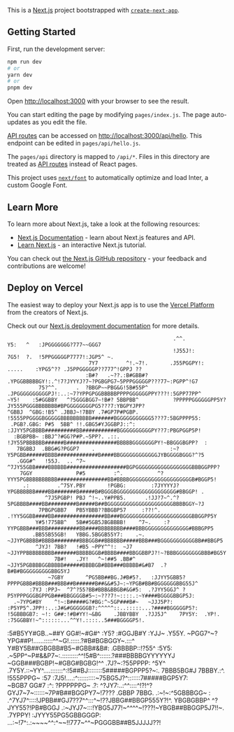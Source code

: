 This is a [Next.js](https://nextjs.org/) project bootstrapped with [`create-next-app`](https://github.com/vercel/next.js/tree/canary/packages/create-next-app).

## Getting Started

First, run the development server:

```bash
npm run dev
# or
yarn dev
# or
pnpm dev
```

Open [http://localhost:3000](http://localhost:3000) with your browser to see the result.

You can start editing the page by modifying `pages/index.js`. The page auto-updates as you edit the file.

[API routes](https://nextjs.org/docs/api-routes/introduction) can be accessed on [http://localhost:3000/api/hello](http://localhost:3000/api/hello). This endpoint can be edited in `pages/api/hello.js`.

The `pages/api` directory is mapped to `/api/*`. Files in this directory are treated as [API routes](https://nextjs.org/docs/api-routes/introduction) instead of React pages.

This project uses [`next/font`](https://nextjs.org/docs/basic-features/font-optimization) to automatically optimize and load Inter, a custom Google Font.

## Learn More

To learn more about Next.js, take a look at the following resources:

- [Next.js Documentation](https://nextjs.org/docs) - learn about Next.js features and API.
- [Learn Next.js](https://nextjs.org/learn) - an interactive Next.js tutorial.

You can check out [the Next.js GitHub repository](https://github.com/vercel/next.js/) - your feedback and contributions are welcome!

## Deploy on Vercel

The easiest way to deploy your Next.js app is to use the [Vercel Platform](https://vercel.com/new?utm_medium=default-template&filter=next.js&utm_source=create-next-app&utm_campaign=create-next-app-readme) from the creators of Next.js.

Check out our [Next.js deployment documentation](https://nextjs.org/docs/deployment) for more details.


                                                         .^^.                     Y5:   ^   :JPGGGGGGG?777~~GGG7          
                                                         !J55J!:                  7G5!  ?.  !5PPGGGGGP7777!:JGP5^ ~.      
                              7Y7         ^!.~7!.       .J55PGGPY!:      .....    :YPG5^?? .J5PPGGGGGP??777^!GPPJ ??      
                             :B#?   .~??.:B#GBB#?       .YPGGBBBBBGY!:.^!7?JYYYJ?7~?PGBGPG7~5PPPGGGGGP???77~:PGPP^!G7     
              75?^^.      .  ?BBGP~~PBG&G!5B#55P^       .JPGGGGGGGGGGPJ!:..:~7?YPPGPGGBBBBBPPPPGGGGGGPPY???!:5GPP77PP^    
    ~Y5!    :5#GGBBY   ^?5GGGBGG7~!B#? 5BBPBB^           ?PPPPPGGGGGGPP5Y?JY555PGGGBBBBBBB#BPGGGGGGGGPG5???7:YBGPYJPP?    
    ^GBBJ  ^GBG:!B5^ .JBBJ~!7BBY .7#GP7P#PGBP.           !5555PPGGGGBGGGGGBBBBBBBBBB#######BGGGGGGGGGGG5???7:5BGPPPP55:   
     .PGB?.GBG: P#5  5BB^ !!.GBG5#YJGGBPJ::^:            :JJYY5PGBBBB##########BB###########BGGGGGGGGGGPY??7:PBGPGGP5P!   
      :BGBPBB~ :BBJ^?#GG?P#P.~5PP?. .::.                  !JY55PBBBBBB######B################BBBBBGGGGGGGPY!~BBGGGBGPP?  :
       7BGBBJ  .BBG#G?PGGP7    .                        :~?Y5PGBB######BBBB#############B####BBGGGGGGGGGGGGJYBGGGGBGGG?^?5
       .GGG#^   !55J.  .. ^7~                         ^7JY55GBB####BBBBBB###################BGPGGGGGGGGGGGGGGGGGGBBBGGPPP?
        7GGY              P#5         :^.           ^?YYY5PGBBBBBBBBBB################BB#BBBBGGGGGGGGGGGGGGGGGGGGB#BGGP5! 
         .:         .^75Y.PBY       !PGBG:        :7JYYYYJ?YPGBBBBBB####BB#######B#####B#BGGGBGGGGGGGGGGGGGGGGGGG#BBGGP! .
                ^7J5PGBP! PBJ ^!~..Y#PPB5.      .!JJ?7~^.^?5PGBBBB####BB#########B#####B##BGGGGGGGGGGGGGGGGGGGGGBBBBGGY~?J
              7PBGPGBB7   PB5YBBB??BBGBP57     :??!^.  .!YY5GGBB####BB################BB###BGGGGGGGGGGGGGGGGGGGGGGBBGGPP5Y
             Y#5!775BB^   5B##5GB5JBGBBBB!    ^7~.    :?YYPGBBB###BBB##########BB####BBBBBBBB####BBBGGGGGGGGGGGGGG#BBBGPP5
            .BB55B55GB!   YBBG.5BGGB55Y7:    .~.     ~JJYPGBBBB#BBBB########BBBGGB##BBBBBB#####BBB###BGGGGGGGGGGGBB##BBGP5
             ^JYJ! 7BB?   !#B5 ~PPY^^!:  ~J7        ~JJYPPBBBBBBBBB#######BBBBBGGB#BBBB####BBGGBBPJ?!~?BBBGGGGGGGGBBB#BG5Y
                   7B#!   .JY!   ^~!##5 .BB#^      ~JJY5PGBBBBGGBBBBB######BBBBGB#BBB###BBBBB#&#B7  .?B#B#BGGGGGGGGGBBG5YJ
                 ~7GBY       ^PG5BB##BG.J#B#5?.   :JJYY5GBB5?PPPPGBBB#BBBB###BBB##B######B##&&#5J~:~YPGB#BB#BGGGGGGBBG55J^
           :7YJ :PPJ~  ^7^?55?BB#BBB&BBGB#&G#5:  .?JYY5GGJ^ ?P5YPPPGGGBGPPGB###BBGGGGB#5~:~???7!~::::.:~Y####BGGGGBBGP5J: 
      .~7YPG#BY    ^!~:B#####G?#BG:^~5GP###B#~   ~JJJ5P?:  :P5YP5^.JPP!:..:J#&#GGGGGGB?:^^^^^::..:::::...?####BGGGGGP5?:  
    !5GBBBGB7: ~!: G##:!#B#YY!~&BG    .JBBYBBY  .?JJ5J^    7PY5Y:  .YP!.   :75GGBBY!~^::::::...^^Y!.::::..5###BGGGGP5!.   
  :5#B5YY#GB..~##Y GG#!~#G#^  :Y5?    :#GGJB#Y  :YJJ~     .Y55Y.    ~PGG7^~?YPG##P!......:::::^^~G!.:::::.?#B#BGBGGY~.:::^
  Y#BY5B##GBGBB#B5~#GBB#&B#:          .GBBBBP::!?55^      :5Y5:    .~5PP^~P#&&P7~:.:::::::::^^!5#B^::::::.?###BBBBGYYYYYYJ
  ~GGB###BGBP!~#GBG#BGBG!^^            .7J?~:?55PPPP:     ^5Y^     .7Y5Y.::~YY^....:::::::^:!5##BJ::::::::5#####BGPPP5?~:.
    7BBB5BG#J  7BBBY.:^.                    !555PPPG~     :57       :7J5!....:^::::::::::~75BG5J?^:::::::7#####BGP5Y7:    
   ~BGB7 GG#7   :^:                         ?PPPPPPG~     .?:        ^?JY7:..:^^::::^!?!^?GYJ7~7~::::::~7P#B##BGGPY7~!7???
  .GBBP 7BBG.                         .:~!~:^5GBBBGG~      :          .^7YJ7^::::!JPBB##GJ7??7^^:::^~!??JBBG##BBGP555Y?!^.
   YBGBGBBP^                         ^?JYY55?!PB#BGGJ                   .:~JYJ7~:::!YBG5J77!~^^^^~!???!~YBGB##BBGGP5J7!!~.
   .7YPPY!                          :JYYY55PG5GBBGGGP:                    ...:~!7^:.:~~~~^^:^~~!!777~^^~PGGGBB##B5JJJJJ??!

 